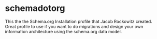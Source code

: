 # schemadotorg
This the the Schema.org Installation profile that Jacob Rockowitz created. Great profile 
to use if you want to do migrations and design your own information architecture 
using the schema.org data model. 
